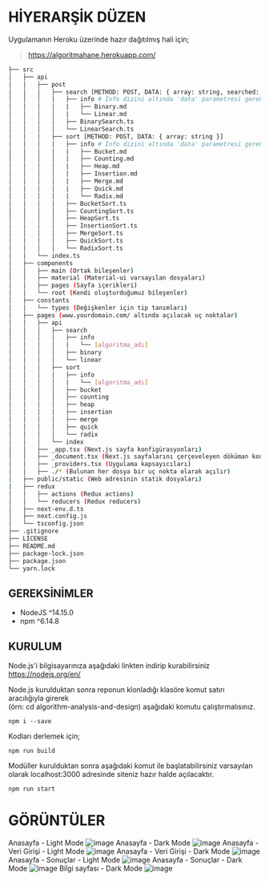 # HİYERARŞİK DÜZEN

Uygulamanın Heroku üzerinde hazır dağıtılmış hali için;

> https://algoritmahane.herokuapp.com/

```bash
├── src
│   ├── api 
│   │   ├── post 
│   │   │   ├── search [METHOD: POST, DATA: { array: string, searched: string }]
│   │   │   |   ├── info # İnfo dizini altında 'data' parametresi gerekmez.
│   │   │   │   |   ├── Binary.md
│   │   │   │   |   └── Linear.md
│   │   │   │   ├── BinarySearch.ts
│   │   │   │   └── LinearSearch.ts
│   │   │   ├── sort [METHOD: POST, DATA: { array: string }] 
│   │   │   |   ├── info # İnfo dizini altında 'data' parametresi gerekmez.
│   │   │   │   |   ├── Bucket.md
│   │   │   │   |   ├── Counting.md
│   │   │   │   |   ├── Heap.md
│   │   │   │   |   ├── Insertion.md
│   │   │   │   |   ├── Merge.md
│   │   │   │   |   ├── Quick.md
│   │   │   │   |   └── Radix.md
│   │   │   │   ├── BucketSort.ts
│   │   │   │   ├── CountingSort.ts 
│   │   │   │   ├── HeapSort.ts 
│   │   │   │   ├── InsertionSort.ts 
│   │   │   │   ├── MergeSort.ts 
│   │   │   │   ├── QuickSort.ts
│   │   │   │   └── RadixSort.ts
│   │   └── index.ts 
│   ├── components
│   │   ├── main (Ortak bileşenler)
│   │   ├── material (Material-ui varsayılan dosyaları)
│   │   ├── pages (Sayfa içerikleri)
│   │   └── root (Kendi oluşturduğumuz bileşenler)
│   ├── constants
│   │   └── types (Değişkenler için tip tanımları)
│   ├── pages (www.yourdomain.com/ altında açılacak uç noktalar)
│   │   ├── api
│   │   │   ├── search 
│   │   │   |   ├── info 
│   │   │   │   |   └── [algoritma_adı]
│   │   │   │   ├── binary
│   │   │   │   └── linear
│   │   │   ├── sort
│   │   │   |   ├── info 
│   │   │   │   |   └── [algoritma_adı]
│   │   │   │   ├── bucket
│   │   │   │   ├── counting
│   │   │   │   ├── heap
│   │   │   │   ├── insertion
│   │   │   │   ├── merge
│   │   │   │   ├── quick
│   │   │   │   └── radix
│   │   │   └── index
│   │   ├── _app.tsx (Next.js sayfa konfigürasyonları)
│   │   ├── _document.tsx (Next.js sayfalarını çerçeveleyen döküman konfigürasyonları)
│   │   ├── _providers.tsx (Uygulama kapsayıcıları)
│   │   ├── ./* (Bulunan her dosya bir uç nokta olarak açılır)
│   ├── public/static (Web adresinin statik dosyaları)
|   ├── redux
│   │   ├── actions (Redux actions)
│   │   └── reducers (Redux reducers)
│   ├── next-env.d.ts
│   ├── next.config.js
│   └── tsconfig.json
├── .gitignore
├── LICENSE
├── README.md
├── package-lock.json
├── package.json
└── yarn.lock
```
## GEREKSİNİMLER
- NodeJS ^14.15.0
- npm ^6.14.8

## KURULUM

Node.js'i bilgisayarınıza aşağıdaki linkten indirip kurabilirsiniz  
https://nodejs.org/en/  

Node.js kurulduktan sonra reponun klonladığı klasöre komut satırı aracılığıyla girerek   
(örn: cd algorithm-analysis-and-design) aşağıdaki komutu çalıştırmalısınız.

    npm i --save
    
Kodları derlemek için;

    npm run build

Modüller kurulduktan sonra aşağıdaki komut ile başlatabilirsiniz varsayılan olarak localhost:3000 adresinde siteniz hazır halde açılacaktır.

    npm run start
    
# GÖRÜNTÜLER
Anasayfa - Light Mode
![image](https://user-images.githubusercontent.com/51250249/104730102-7a8a1c00-574a-11eb-9824-e6244b9d487a.png)
Anasayfa - Dark Mode
![image](https://user-images.githubusercontent.com/51250249/104730177-a0172580-574a-11eb-9019-6ad16742c967.png)
Anasayfa - Veri Girişi - Light Mode
![image](https://user-images.githubusercontent.com/51250249/104731818-511ebf80-574d-11eb-88e6-601c8a9bda2f.png)
Anasayfa - Veri Girişi - Dark Mode
![image](https://user-images.githubusercontent.com/51250249/104731925-76abc900-574d-11eb-83c8-0810ccbb7288.png)
Anasayfa - Sonuçlar - Light Mode
![image](https://user-images.githubusercontent.com/51250249/104732059-b2469300-574d-11eb-92f0-272f54cb8470.png)
Anasayfa - Sonuçlar - Dark Mode
![image](https://user-images.githubusercontent.com/51250249/104731990-90e5a700-574d-11eb-9a74-8423676fe622.png)
Bilgi sayfası - Dark Mode
![image](https://user-images.githubusercontent.com/51250249/104730247-bf15b780-574a-11eb-8376-54c4c1fd01d4.png)

